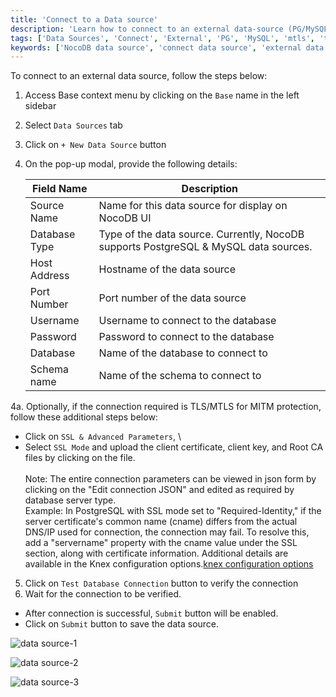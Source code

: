 ```yaml
---
title: 'Connect to a Data source'
description: 'Learn how to connect to an external data-source (PG/MySQL) in NocoDB.'
tags: ['Data Sources', 'Connect', 'External', 'PG', 'MySQL', 'mtls', 'tls', 'ssl']
keywords: ['NocoDB data source', 'connect data source', 'external data source', 'PG data source', 'MySQL data source']
---
```


To connect to an external data source, follow the steps below:

1. Access Base context menu by clicking on the `Base` name in the left sidebar
2. Select `Data Sources` tab
3. Click on `+ New Data Source` button
4. On the pop-up modal, provide the following details:

   | Field Name    | Description                                                                          |
   |---------------|--------------------------------------------------------------------------------------|
   | Source Name   | Name for this data source for display on NocoDB UI                                   |
   | Database Type | Type of the data source. Currently, NocoDB supports PostgreSQL & MySQL data sources. |
   | Host Address  | Hostname of the data source                                                          |
   | Port Number   | Port number of the data source                                                       |
   | Username      | Username to connect to the database                                                  |
   | Password      | Password to connect to the database                                                  |
   | Database      | Name of the database to connect to                                                   |
   | Schema name   | Name of the schema to connect to                                                     |

4a. Optionally, if the connection required is TLS/MTLS for MITM protection, follow these additional steps below:

   - Click on `SSL & Advanced Parameters`, \
   - Select `SSL Mode` and upload the client certificate, client key, and Root CA files by clicking on the file.    
   \
   Note: The entire connection parameters can be viewed in json form by clicking on the "Edit connection JSON" and edited as required by database server type.\
   Example: In PostgreSQL with SSL mode set to "Required-Identity," if the server certificate's common name (cname) differs from the actual DNS/IP used for connection, the connection may fail. To resolve this, add a "servername" property with the cname value under the SSL section, along with certificate information. Additional details are available in the Knex configuration options.[knex configuration options](https://knexjs.org/guide/#configuration-options)
   
5. Click on `Test Database Connection` button to verify the connection
6. Wait for the connection to be verified.   
- After connection is successful, `Submit` button will be enabled.   
- Click on `Submit` button to save the data source.


![data source-1](/img/v2/data-source/data-source-connect-1.png)

![data source-2](/img/v2/data-source/data-source-connect-2.png)

![data source-3](/img/v2/data-source/data-source-connect-3.png)